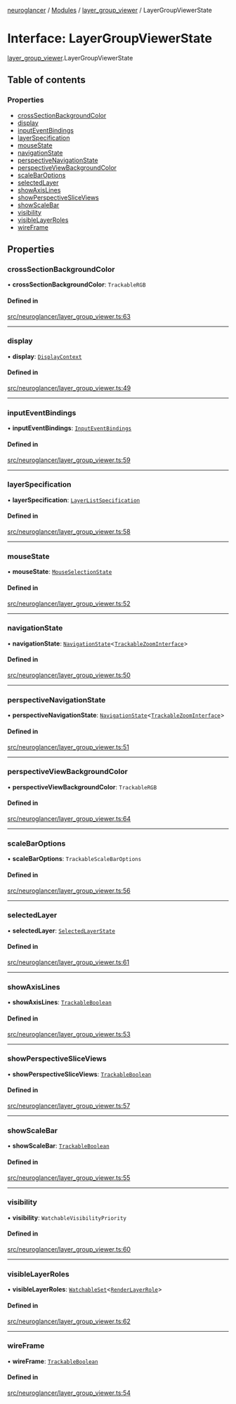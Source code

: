 [neuroglancer](../README.md) / [Modules](../modules.md) / [layer\_group\_viewer](../modules/layer_group_viewer.md) / LayerGroupViewerState

# Interface: LayerGroupViewerState

[layer_group_viewer](../modules/layer_group_viewer.md).LayerGroupViewerState

## Table of contents

### Properties

- [crossSectionBackgroundColor](layer_group_viewer.LayerGroupViewerState.md#crosssectionbackgroundcolor)
- [display](layer_group_viewer.LayerGroupViewerState.md#display)
- [inputEventBindings](layer_group_viewer.LayerGroupViewerState.md#inputeventbindings)
- [layerSpecification](layer_group_viewer.LayerGroupViewerState.md#layerspecification)
- [mouseState](layer_group_viewer.LayerGroupViewerState.md#mousestate)
- [navigationState](layer_group_viewer.LayerGroupViewerState.md#navigationstate)
- [perspectiveNavigationState](layer_group_viewer.LayerGroupViewerState.md#perspectivenavigationstate)
- [perspectiveViewBackgroundColor](layer_group_viewer.LayerGroupViewerState.md#perspectiveviewbackgroundcolor)
- [scaleBarOptions](layer_group_viewer.LayerGroupViewerState.md#scalebaroptions)
- [selectedLayer](layer_group_viewer.LayerGroupViewerState.md#selectedlayer)
- [showAxisLines](layer_group_viewer.LayerGroupViewerState.md#showaxislines)
- [showPerspectiveSliceViews](layer_group_viewer.LayerGroupViewerState.md#showperspectivesliceviews)
- [showScaleBar](layer_group_viewer.LayerGroupViewerState.md#showscalebar)
- [visibility](layer_group_viewer.LayerGroupViewerState.md#visibility)
- [visibleLayerRoles](layer_group_viewer.LayerGroupViewerState.md#visiblelayerroles)
- [wireFrame](layer_group_viewer.LayerGroupViewerState.md#wireframe)

## Properties

### crossSectionBackgroundColor

• **crossSectionBackgroundColor**: `TrackableRGB`

#### Defined in

[src/neuroglancer/layer_group_viewer.ts:63](https://github.com/ActiveBrainAtlas2/neuroglancer/blob/b9eb98e6/src/neuroglancer/layer_group_viewer.ts#L63)

___

### display

• **display**: [`DisplayContext`](../classes/display_context.DisplayContext.md)

#### Defined in

[src/neuroglancer/layer_group_viewer.ts:49](https://github.com/ActiveBrainAtlas2/neuroglancer/blob/b9eb98e6/src/neuroglancer/layer_group_viewer.ts#L49)

___

### inputEventBindings

• **inputEventBindings**: [`InputEventBindings`](../classes/data_panel_layout.InputEventBindings.md)

#### Defined in

[src/neuroglancer/layer_group_viewer.ts:59](https://github.com/ActiveBrainAtlas2/neuroglancer/blob/b9eb98e6/src/neuroglancer/layer_group_viewer.ts#L59)

___

### layerSpecification

• **layerSpecification**: [`LayerListSpecification`](../classes/layer.LayerListSpecification.md)

#### Defined in

[src/neuroglancer/layer_group_viewer.ts:58](https://github.com/ActiveBrainAtlas2/neuroglancer/blob/b9eb98e6/src/neuroglancer/layer_group_viewer.ts#L58)

___

### mouseState

• **mouseState**: [`MouseSelectionState`](../classes/layer.MouseSelectionState.md)

#### Defined in

[src/neuroglancer/layer_group_viewer.ts:52](https://github.com/ActiveBrainAtlas2/neuroglancer/blob/b9eb98e6/src/neuroglancer/layer_group_viewer.ts#L52)

___

### navigationState

• **navigationState**: [`NavigationState`](../classes/navigation_state.NavigationState.md)<[`TrackableZoomInterface`](../modules/navigation_state.md#trackablezoominterface)\>

#### Defined in

[src/neuroglancer/layer_group_viewer.ts:50](https://github.com/ActiveBrainAtlas2/neuroglancer/blob/b9eb98e6/src/neuroglancer/layer_group_viewer.ts#L50)

___

### perspectiveNavigationState

• **perspectiveNavigationState**: [`NavigationState`](../classes/navigation_state.NavigationState.md)<[`TrackableZoomInterface`](../modules/navigation_state.md#trackablezoominterface)\>

#### Defined in

[src/neuroglancer/layer_group_viewer.ts:51](https://github.com/ActiveBrainAtlas2/neuroglancer/blob/b9eb98e6/src/neuroglancer/layer_group_viewer.ts#L51)

___

### perspectiveViewBackgroundColor

• **perspectiveViewBackgroundColor**: `TrackableRGB`

#### Defined in

[src/neuroglancer/layer_group_viewer.ts:64](https://github.com/ActiveBrainAtlas2/neuroglancer/blob/b9eb98e6/src/neuroglancer/layer_group_viewer.ts#L64)

___

### scaleBarOptions

• **scaleBarOptions**: `TrackableScaleBarOptions`

#### Defined in

[src/neuroglancer/layer_group_viewer.ts:56](https://github.com/ActiveBrainAtlas2/neuroglancer/blob/b9eb98e6/src/neuroglancer/layer_group_viewer.ts#L56)

___

### selectedLayer

• **selectedLayer**: [`SelectedLayerState`](../classes/layer.SelectedLayerState.md)

#### Defined in

[src/neuroglancer/layer_group_viewer.ts:61](https://github.com/ActiveBrainAtlas2/neuroglancer/blob/b9eb98e6/src/neuroglancer/layer_group_viewer.ts#L61)

___

### showAxisLines

• **showAxisLines**: [`TrackableBoolean`](../classes/trackable_boolean.TrackableBoolean.md)

#### Defined in

[src/neuroglancer/layer_group_viewer.ts:53](https://github.com/ActiveBrainAtlas2/neuroglancer/blob/b9eb98e6/src/neuroglancer/layer_group_viewer.ts#L53)

___

### showPerspectiveSliceViews

• **showPerspectiveSliceViews**: [`TrackableBoolean`](../classes/trackable_boolean.TrackableBoolean.md)

#### Defined in

[src/neuroglancer/layer_group_viewer.ts:57](https://github.com/ActiveBrainAtlas2/neuroglancer/blob/b9eb98e6/src/neuroglancer/layer_group_viewer.ts#L57)

___

### showScaleBar

• **showScaleBar**: [`TrackableBoolean`](../classes/trackable_boolean.TrackableBoolean.md)

#### Defined in

[src/neuroglancer/layer_group_viewer.ts:55](https://github.com/ActiveBrainAtlas2/neuroglancer/blob/b9eb98e6/src/neuroglancer/layer_group_viewer.ts#L55)

___

### visibility

• **visibility**: `WatchableVisibilityPriority`

#### Defined in

[src/neuroglancer/layer_group_viewer.ts:60](https://github.com/ActiveBrainAtlas2/neuroglancer/blob/b9eb98e6/src/neuroglancer/layer_group_viewer.ts#L60)

___

### visibleLayerRoles

• **visibleLayerRoles**: [`WatchableSet`](../classes/trackable_value.WatchableSet.md)<[`RenderLayerRole`](../enums/renderlayer.RenderLayerRole.md)\>

#### Defined in

[src/neuroglancer/layer_group_viewer.ts:62](https://github.com/ActiveBrainAtlas2/neuroglancer/blob/b9eb98e6/src/neuroglancer/layer_group_viewer.ts#L62)

___

### wireFrame

• **wireFrame**: [`TrackableBoolean`](../classes/trackable_boolean.TrackableBoolean.md)

#### Defined in

[src/neuroglancer/layer_group_viewer.ts:54](https://github.com/ActiveBrainAtlas2/neuroglancer/blob/b9eb98e6/src/neuroglancer/layer_group_viewer.ts#L54)
